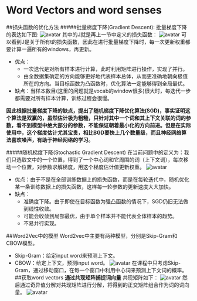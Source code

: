 # Word Vectors and word senses
##损失函数的优化方法
#####批量梯度下降(Gradient Descent):
批量梯度下降的表达如下图: ![avatar](https://github.com/coderGray1296/NLP/blob/master/cs224n/pictures/2.1.png)
其中的J就是再上一节中定义的损失函数：
![avatar](https://github.com/coderGray1296/NLP/blob/master/cs224n/pictures/2.2.png) 
可以看到J是关于所有t的损失函数，因此在进行批量梯度下降时，每一次更新权重都要计算一遍所有的windows，再更新。
- 优点：
  -  一次迭代是对所有样本进行计算，此时利用矩阵进行操作，实现了并行。
  -  由全数据集确定的方向能够更好地代表样本总体，从而更准确地朝向极值所在的方向。当目标函数为凸函数时，优化算法一定能够得到全局最优。
- 缺点：当样本数目(这里的问题就是vocab的window很多)很大时，每迭代一步都需要对所有样本计算，训练过程会很慢。

**因此根据批量梯度下降的缺点，提出了随机梯度下降优化算法(SGD)，事实证明这个算法是双赢的，虽然估计极为粗糙，只针对其中一个词和其上下文关联的词的参数，看不到模型中绝大部分的参数，不能保证朝着最小化的方向前进。但是在实际使用中，这个梯度估计尤其宝贵，相比BGD要快上几个数量级，而且神经网络算法喜欢噪声，有助于神经网络的学习。**

#####随机梯度下降(Stochastic Gradient Descent)
在当前问题中的定义为：我们只选取文中的一个位置，得到了一个中心词和它周围的词（上下文词），每次移动一个位置，对参数求解梯度，用这个梯度估计值更新权重。
![avatar](https://github.com/coderGray1296/NLP/blob/master/cs224n/pictures/2.3.png)
- 优点：由于不是在全部训练数据上的损失函数，而是在每轮迭代中，随机优化某一条训练数据上的损失函数，这样每一轮参数的更新速度大大加快。
- 缺点：
  -  准确度下降。由于即使在目标函数为强凸函数的情况下，SGD仍旧无法做到线性收敛。
  -  可能会收敛到局部最优，由于单个样本并不能代表全体样本的趋势。
  -  不易并行实现。

##Word2Vec中的模型
Word2vec中主要有两种模型，分别是Skip-Gram和CBOW模型。
- Skip-Gram：给定input word来预测上下文。
- CBOW：给定上下文，预测input word。
![avatar](https://github.com/coderGray1296/NLP/blob/master/cs224n/pictures/2.4.png)
在课程中只考虑Skip-Gram，通过移动窗口，在每一个窗口中利用中心词来预测上下文词的概率。
##获取word vectors
**通过共现矩阵捕捉词向量**
共现矩阵如下：
![avatar](https://github.com/coderGray1296/NLP/blob/master/cs224n/pictures/2.5.png)
然后通过奇异值分解对共现矩阵进行分解，将得到的正交矩阵组合作为词的词向量。
![avatar](https://github.com/coderGray1296/NLP/blob/master/cs224n/pictures/2.6.png)
